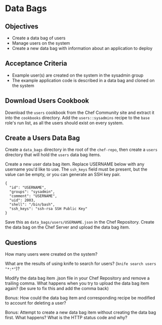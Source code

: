 Data Bags
======================

## Objectives

* Create a data bag of users
* Manage users on the system
* Create a new data bag with information about an application to deploy

## Acceptance Criteria

* Example user(s) are created on the system in the sysadmin group
* The example application code is described in a data bag and cloned on the system

## Download Users Cookbook

Download the `users` cookbook from the Chef Community site and extract it into the `cookbooks` directory. Add the `users::sysadmins` recipe to the `base` role's run list, as all the users should exist on every system.

## Create a Users Data Bag

Create a `data_bags` directory in the root of the `chef-repo`, then create a `users` directory that will hold the `users` data bag items.

Create a new user data bag item. Replace USERNAME below with any username you'd like to use. The `ssh_keys` field must be present, but the value can be empty, or you can generate an SSH key pair.

    {
      "id": "USERNAME",
      "groups": "sysadmin",
      "comment": "USERNAME",
      "uid": 2003,
      "shell": "/bin/bash",
      "ssh_keys": "ssh-rsa SSH Public Key"
    }

Save this as `data_bags/users/USERNAME.json` in the Chef Repository. Create the data bag on the Chef Server and upload the data bag item.

## Questions

How many users were created on the system?


What are the results of using knife to search for users? (`knife search users "*:*"`)?


Modify the data bag item .json file in your Chef Repository and remove a trailing comma. What happens when you try to upload the data bag item again? (be sure to fix this and add the comma back)


Bonus: How could the data bag item and corresponding recipe be modified to account for deleting a user?


Bonus: Attempt to create a new data bag item without creating the data bag first. What happens? What is the HTTP status code and why?
